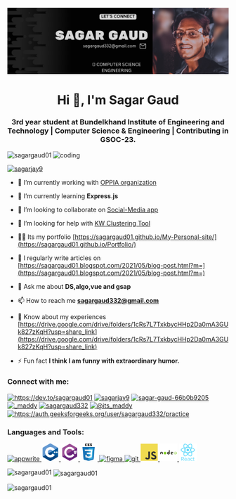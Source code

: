 ![logo](https://github.com/SAGARGAUD01/SAGARGAUD01/blob/main/Black%20Simple%20Business%20Linkedin%20Banner.png)
<h1 align="center">Hi 👋, I'm Sagar Gaud</h1>
<h3 align="center">3rd year student at Bundelkhand Institute of Engineering and Technology | Computer Science & Engineering | Contributing in GSOC-23.</h3>

<img align="right" alt="coding" width="400" src="http://pa1.narvii.com/5806/6620e7e45fc809b46fd77d831211c1915635a0b4_00.gif">

<p align="left"> <img src="https://komarev.com/ghpvc/?username=sagargaud01&label=Profile%20views&color=0e75b6&style=flat" alt="sagargaud01" /> </p>

<p align="left"> <a href="https://twitter.com/sagarjay9" target="blank"><img src="https://img.shields.io/twitter/follow/sagarjay9?logo=twitter&style=for-the-badge" alt="sagarjay9" /></a> </p>

- 🔭 I’m currently working with [OPPIA organization](https://github.com/oppia)

- 🌱 I’m currently learning **Express.js**

- 👯 I’m looking to collaborate on [Social-Media app](https://github.com/SAGARGAUD01/Social-Media-App)

- 🤝 I’m looking for help with [KW Clustering Tool](https://replit.com/bounties/@GennaroCuofano/kw-clustering-tool)

- 👨‍💻 Its my portfolio [https://sagargaud01.github.io/My-Personal-site/](https://sagargaud01.github.io/Portfolio/)

- 📝 I regularly write articles on [https://sagargaud01.blogspot.com/2021/05/blog-post.html?m=](https://sagargaud01.blogspot.com/2021/05/blog-post.html?m=)

- 💬 Ask me about **DS,algo,vue and gsap**

- 📫 How to reach me **sagargaud332@gmail.com**

- 📄 Know about my experiences [https://drive.google.com/drive/folders/1cRs7L7TxkbycHHp2Da0mA3GUk827zKqH?usp=share_link](https://drive.google.com/drive/folders/1cRs7L7TxkbycHHp2Da0mA3GUk827zKqH?usp=share_link)

- ⚡ Fun fact **I think I am funny with extraordinary humor.**

<h3 align="left">Connect with me:</h3>
<p align="left">
<a href="https://dev.to/https://dev.to/sagargaud01" target="blank"><img align="center" src="https://raw.githubusercontent.com/rahuldkjain/github-profile-readme-generator/master/src/images/icons/Social/devto.svg" alt="https://dev.to/sagargaud01" height="30" width="40" /></a>
<a href="https://twitter.com/sagarjay9" target="blank"><img align="center" src="https://raw.githubusercontent.com/rahuldkjain/github-profile-readme-generator/master/src/images/icons/Social/twitter.svg" alt="sagarjay9" height="30" width="40" /></a>
<a href="https://linkedin.com/in/sagar-gaud-66b0b9205" target="blank"><img align="center" src="https://raw.githubusercontent.com/rahuldkjain/github-profile-readme-generator/master/src/images/icons/Social/linked-in-alt.svg" alt="sagar-gaud-66b0b9205" height="30" width="40" /></a>
<a href="https://codeforces.com/profile/_maddy" target="blank"><img align="center" src="https://raw.githubusercontent.com/rahuldkjain/github-profile-readme-generator/master/src/images/icons/Social/codeforces.svg" alt="_maddy" height="30" width="40" /></a>
<a href="https://www.leetcode.com/sagargaud332" target="blank"><img align="center" src="https://raw.githubusercontent.com/rahuldkjain/github-profile-readme-generator/master/src/images/icons/Social/leet-code.svg" alt="sagargaud332" height="30" width="40" /></a>
<a href="https://www.hackerearth.com/@its_maddy" target="blank"><img align="center" src="https://raw.githubusercontent.com/rahuldkjain/github-profile-readme-generator/master/src/images/icons/Social/hackerearth.svg" alt="@its_maddy" height="30" width="40" /></a>
<a href="https://auth.geeksforgeeks.org/user/https://auth.geeksforgeeks.org/user/sagargaud332/practice" target="blank"><img align="center" src="https://raw.githubusercontent.com/rahuldkjain/github-profile-readme-generator/master/src/images/icons/Social/geeks-for-geeks.svg" alt="https://auth.geeksforgeeks.org/user/sagargaud332/practice" height="30" width="40" /></a>
</p>

<h3 align="left">Languages and Tools:</h3>
<p align="left"> <a href="https://appwrite.io" target="_blank" rel="noreferrer"> <img src="https://www.vectorlogo.zone/logos/appwriteio/appwriteio-icon.svg" alt="appwrite" width="40" height="40"/> </a> <a href="https://www.w3schools.com/cpp/" target="_blank" rel="noreferrer"> <img src="https://raw.githubusercontent.com/devicons/devicon/master/icons/cplusplus/cplusplus-original.svg" alt="cplusplus" width="40" height="40"/> </a> <a href="https://www.w3schools.com/cs/" target="_blank" rel="noreferrer"> <img src="https://raw.githubusercontent.com/devicons/devicon/master/icons/csharp/csharp-original.svg" alt="csharp" width="40" height="40"/> </a> <a href="https://www.w3schools.com/css/" target="_blank" rel="noreferrer"> <img src="https://raw.githubusercontent.com/devicons/devicon/master/icons/css3/css3-original-wordmark.svg" alt="css3" width="40" height="40"/> </a> <a href="https://www.figma.com/" target="_blank" rel="noreferrer"> <img src="https://www.vectorlogo.zone/logos/figma/figma-icon.svg" alt="figma" width="40" height="40"/> </a> <a href="https://git-scm.com/" target="_blank" rel="noreferrer"> <img src="https://www.vectorlogo.zone/logos/git-scm/git-scm-icon.svg" alt="git" width="40" height="40"/> </a> <a href="https://developer.mozilla.org/en-US/docs/Web/JavaScript" target="_blank" rel="noreferrer"> <img src="https://raw.githubusercontent.com/devicons/devicon/master/icons/javascript/javascript-original.svg" alt="javascript" width="40" height="40"/> </a> <a href="https://nodejs.org" target="_blank" rel="noreferrer"> <img src="https://raw.githubusercontent.com/devicons/devicon/master/icons/nodejs/nodejs-original-wordmark.svg" alt="nodejs" width="40" height="40"/> </a> <a href="https://reactjs.org/" target="_blank" rel="noreferrer"> <img src="https://raw.githubusercontent.com/devicons/devicon/master/icons/react/react-original-wordmark.svg" alt="react" width="40" height="40"/> </a> </p>

<p><img align="left" src="https://sagargaud-01.vercel.app/api/top-langs?username=SAGARGAUD01&show_icons=true&locale=en&layout=compact" alt="sagargaud01" /></p>

<p>&nbsp;<img align="center" src="https://sagargaud-01.vercel.app/api?username=SAGARGAUD01&show_icons=true&locale=en" alt="sagargaud01" /></p>

<p><img align="center" src="https://github-readme-streak-stats.herokuapp.com/?user=sagargaud01&" alt="sagargaud01" /></p>
